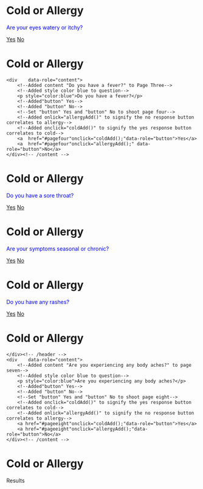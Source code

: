 <!DOCTYPE html> 
<html> 
<!-- The following code has been developed by students and/or researchers of the Freshman Research Initiative DIY Diagnostics Stream at The University of Texas at Austin.  This code is shared for demonstration purposes and should not be considered a product -- it is for entertainment purposes only.  Any user of this code does so at their own risk. Members of the DIY Stream, FRI, and The University of Texas system are not liable for anything related to this code.
 
THIS CODE SHOULD NOT BE USED TO DIAGNOSE ANY KIND OF MEDICAL CONDITION.
 
 
Authors in chronological order of contribution:
Tim Riedel
Arjun Luthra
 
Further Information:
http://cns.utexas.edu/fri
 
Research Educator:
Timothy Riedel
triedel@utexas.edu
 
Brief Description of Goal of Code:
Goal of the code is allow students to learn how to create a web app using HTML and Javascript language
 
Known Issues:Initially struggled with outputting results, but identified need of semicolon in Javascript portion
-->

   <head> 
      <title>Cold or Allergy</title>  
      <meta name="viewport" content="width=device-width, initial-scale=1">
      <meta name="apple-mobile-web-app-capable" content="yes">
      <link rel="stylesheet" href="https://code.jquery.com/mobile/1.4.5/jquery.mobile-1.4.5.min.css" />
      <script src="https://code.jquery.com/jquery-1.11.1.min.js"></script>
      <script src="https://code.jquery.com/mobile/1.4.5/jquery.mobile-1.4.5.min.js"></script>
	<script>
		//Add variables allergy_count and cold_count//
		var	allergy_count	=	0;
		var	cold_count	=	0;
		//Create function allergyAdd()//
		//Created function coldAdd()//
		function allergyAdd()
			{allergy_count= allergy_count+1;
		}
		function coldAdd()
			{cold_count=cold_count+1;
		}
		//Created function results()//
		//Developed var resultText so it outputs results from question reponse//
		//Created function mathematical calculations to help determine percentage of allergy and percentage of cold based off question responses//
		function results(){
			  var	resultText= document.getElementById("results");
			  var allergyPercent = (allergy_count)/(allergy_count +cold_count)*100;
			  var coldPercent =(cold_count)/(allergy_count + cold_count)*100;
			 resultText.innerHTML="Probability it is allergies="+allergyPercent+"<br>Probability it	is a cold="+coldPercent;
		}
					    
	</script>
	   
	
   </head> 
   
   
	<!--Created mobile page one-->
     <div data-role="pageone">
	<div data-role="header">
		<!-- Changed header from "Hello World" to "Cold or Allergy" -->
		<h1>Cold or Allergy</h1>
	</div><!-- /header -->
	<!--Added content-->
	<div data-role="content">	
		<!--Changed content to "This App is design to help you figure out whether you have a cold or allergy"-->
		<p>This App is design to help you figure out whether you have a cold or allergy.</p>
		<!--Added button "Go to Page Two"-->
		<a href="#pagetwo"data-role="button">Start Diagnostic</a>
	</div><!-- /content -->
	<div data-role="footer" data-position="fixed">
		<p>This is the footer!</p>
		<!--Kept "This is footer"-->	
	</div><!-- /footer -->
     </div>
	  
   
  

<!--Created mobile page two-->
<div data-role="page"id="pagetwo">
	<!--Added header to Page Two-->
	<div data-role="header">
		<h1>Cold or Allergy</h1>
	</div><!-- /header -->
	<!--Added content-->
	<div data-role="content">
		<!--Added content "Are your eyes watery or itchy?" to Page Two-->
		<!--Added style color blue to question-->
		<p style="color:blue">Are your eyes watery or itchy?</p>
		<!--Added"button" Yes-->
		<!--Added "button" No-->
		<!--Set "button" Yes and "button" No to page three-->
		<!--Added onlick="allergyAdd()" to signify the yes response button correlates to allergy-->
		<!--Added onclick="coldAdd()" to signify the no response button correlates to cold-->
		<a href="#pagethree"onclick="allergyAdd();"data-role="button">Yes</a>
		<a href="#pagethree"onclick="coldAdd();"data-role="button">No</a>
	</div><!--content-->
	</div>

<!--Created mobile page three-->
<div data-role="page"id="pagethree">
	<!--Added header to Page Three-->
		<div data-role="header">
		<h1>Cold or Allergy</h1>
	</div><!-- /header -->

	<div	data-role="content">
		<!--Added content "Do you have a fever?" to Page Three-->
		<!--Added style color blue to question-->
		<p style="color:blue">Do you have a fever?</p>
		<!--Added"button" Yes-->
		<!--Added "button" No-->
		<!--Set "button" Yes and "button" No to shoot page four-->
		<!--Added onlick="allergyAdd()" to signify the no response button correlates to allergy-->
		<!--Added onclick="coldAdd()" to signify the yes response button correlates to cold-->
		<a	href="#pagefour"onclick="coldAdd();"data-role="button">Yes</a>
		<a	href="#pagefour"onclick="allergyAdd();"	data-role="button">No</a>
	</div><!-- /content	-->
</div>
	
<!--Created mobile page four-->
<div data-role="page"id="pagefour">
	<!--Added header to Page Four-->
	<div data-role="header">
		<h1>Cold or Allergy</h1>
	</div><!-- /header -->
	<div	data-role="content">
		<!--Added content "Do you have a sore throat?" to Page Four-->
		<!--Added style color blue to question-->
		<p style="color:blue">Do you have a sore throat?</p>
		<!--Added"button" Yes-->
		<!--Added "button" No-->
		<!--Set "button" Yes and "button" No to shoot page five-->	
		<!--Added onclick="coldAdd()" to signify the yes response button correlates to cold-->
		<!--Added onlick="allergyAdd()" to signify the no response button correlates to allergy-->
		<a	href="#pagefive"onclick="coldAdd();"data-role="button">Yes</a>
		<a	href="#pagefive"onclick="allergyAdd();"	data-role="button">No</a>
	</div><!-- /content	-->
</div>
	
<!--Created mobile page five-->
<div data-role="page"id="pagefive">
	<!--Added header to Page Five-->
	<div data-role="header">
		<h1>Cold or Allergy</h1>
	</div><!-- /header -->
	<div	data-role="content">
		<!--Added content "Are your symptoms seasonal or chronic?" to page five-->
		<!--Added style color blue to question-->
		<p style="color:blue">Are your symptoms seasonal or chronic?</p>
		<!--Added"button" Yes-->
		<!--Added "button" No-->
		<!--Set "button" Yes and "button" No to shoot page six-->
		<!--Added onlick="allergyAdd()" to signify the yes response button correlates to allergy-->
		<!--Added onclick="coldAdd()" to signify the no response button correlates to cold-->		
		<a href="#pagesix"onclick="allergyAdd();"data-role="button">Yes</a>
		<a href="#pagesix"onclick="coldAdd();"data-role="button">No</a>
	</div><!-- /content	-->
</div>

<!--Created mobile page six-->
<div data-role="page"id="pagesix">
	<!--Added header to Page Six-->
	<div data-role="header">
		<h1>Cold or Allergy</h1>
	</div><!-- /header -->
	<div	data-role="content">
		<!--Added content "Do you have any rashes?" to page six-->
		<!--Added style color blue to question-->
		<p style="color:blue">Do you have any rashes?</p>
		<!--Added"button" Yes-->
		<!--Added "button" No-->
		<!--Set "button" Yes and "button" No to shoot page seven-->
		<!--Added onlick="allergyAdd()" to signify the yes response button correlates to allergy-->
		<!--Added onclick="coldAdd()" to signify the no response button correlates to cold-->		
		<a href="#pageseven"onclick="allergyAdd();"data-role="button">Yes</a>
		<a href="#pageseven"onclick="coldAdd();"data-role="button">No</a>
	</div><!-- /content	-->
</div>

<!--Created mobile page seven-->	
<div data-role="page"id="pageseven">
	<!--Added header to Page Seven-->
	<div data-role="header">
		<h1>Cold or Allergy</h1>
		
	</div><!-- /header -->
	<div	data-role="content">
		<!--Added content "Are you experiencing any body aches?" to page seven-->
		<!--Added style color blue to question-->
		<p style="color:blue">Are you experiencing any body aches?</p>
		<!--Added"button" Yes-->
		<!--Added "button" No-->
		<!--Set "button" Yes and "button" No to shoot page eight-->
		<!--Added onclick="coldAdd()" to signify the yes response button correlates to cold-->
		<!--Added onlick="allergyAdd()" to signify the no response button correlates to allergy-->		
		<a href="#pageeight"onclick="coldAdd();"data-role="button">Yes</a>
		<a href="#pageeight"onclick="allergyAdd();"data-role="button">No</a>
	</div><!-- /content	-->
</div>
<!--Created mobile page eight-->
<div data-role="page"id="pageeight">
	<!--Added header to page eight-->
	<div data-role="header">
		<h1>Cold or Allergy</h1>
	</div><!-- /header -->
	<!--Added content and button Results to page eight-->
	<div	data-role="content">
		<a onclick="results()" data-role="button">Results</a>
		<p id="results"></p>
	</div><!-- /content	-->
</div>

